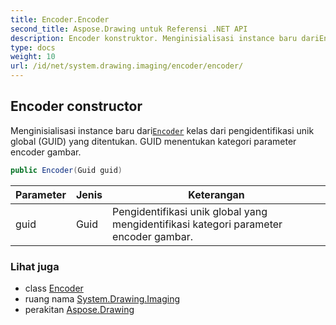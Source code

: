 ```yaml
---
title: Encoder.Encoder
second_title: Aspose.Drawing untuk Referensi .NET API
description: Encoder konstruktor. Menginisialisasi instance baru dariEncoder kelas dari pengidentifikasi unik global GUID yang ditentukan. GUID menentukan kategori parameter encoder gambar.
type: docs
weight: 10
url: /id/net/system.drawing.imaging/encoder/encoder/
---
```

## Encoder constructor

Menginisialisasi instance baru dari[`Encoder`](../) kelas dari pengidentifikasi unik global (GUID) yang ditentukan. GUID menentukan kategori parameter encoder gambar.

```csharp
public Encoder(Guid guid)
```

| Parameter | Jenis | Keterangan |
| --- | --- | --- |
| guid | Guid | Pengidentifikasi unik global yang mengidentifikasi kategori parameter encoder gambar. |

### Lihat juga

* class [Encoder](../)
* ruang nama [System.Drawing.Imaging](../../encoder/)
* perakitan [Aspose.Drawing](../../../)


